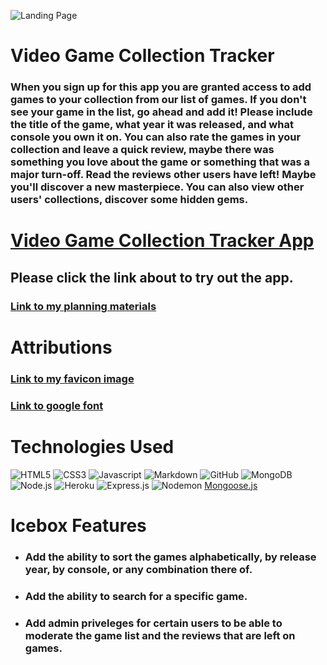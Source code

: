 ![Landing Page](https://i.imgur.com/24YUCj0.png)

# Video Game Collection Tracker

### When you sign up for this app you are granted access to add games to your collection from our list of games. If you don't see your game in the list, go ahead and add it! Please include the title of the game, what year it was released, and what console you own it on. You can also rate the games in your collection and leave a quick review, maybe there was something you love about the game or something that was a major turn-off. Read the reviews other users have left! Maybe you'll discover a new masterpiece. You can also view other users' collections, discover some hidden gems.


# [Video Game Collection Tracker App](https://video-game-collector-app-dc4f4caa1bb9.herokuapp.com/)
## Please click the link about to try out the app.

### [Link to my planning materials](https://trello.com/b/He0ryloG/video-game-collection-tracker)

# Attributions

### [Link to my favicon image](https://w1.pngwing.com/pngs/608/471/png-transparent-games-icon-video-games-game-controllers-symbol-racing-video-game-icon-design-mobile-game-yellow-thumbnail.png)

### [Link to google font](https://fonts.google.com/selection?query=changa) 

# Technologies Used
![HTML5](https://img.shields.io/badge/HTML5-E34F26?style=for-the-badge&logo=html5&logoColor=white) ![CSS3](https://img.shields.io/badge/CSS3-1572B6?style=for-the-badge&logo=css3&logoColor=white) ![Javascript](https://img.shields.io/badge/JavaScript-323330?style=for-the-badge&logo=javascript&logoColor=F7DF1E) ![Markdown](https://img.shields.io/badge/Markdown-000000?style=for-the-badge&logo=markdown&logoColor=white) ![GitHub](https://img.shields.io/badge/GitHub-100000?style=for-the-badge&logo=github&logoColor=white) ![MongoDB](https://img.shields.io/badge/MongoDB-4EA94B?style=for-the-badge&logo=mongodb&logoColor=white)![Node.js](https://img.shields.io/badge/Node.js-43853D?style=for-the-badge&logo=node.js&logoColor=white) ![Heroku](https://img.shields.io/badge/Heroku-430098?style=for-the-badge&logo=heroku&logoColor=white) ![Express.js](https://img.shields.io/badge/Express.js-404D59?style=for-the-badge) ![Nodemon](https://img.shields.io/badge/NODEMON-%23323330.svg?style=for-the-badge&logo=nodemon&logoColor=%BBDEAD) [Mongoose.js](https://mongoosejs.com/)

# Icebox Features

* ### Add the ability to sort the games alphabetically, by release year, by console, or any combination there of.

* ### Add the ability to search for a specific game.

* ### Add admin priveleges for certain users to be able to moderate the game list and the reviews that are left on games.